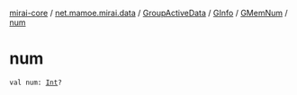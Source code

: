 [mirai-core](../../../../index.md) / [net.mamoe.mirai.data](../../../index.md) / [GroupActiveData](../../index.md) / [GInfo](../index.md) / [GMemNum](index.md) / [num](./num.md)

# num

`val num: `[`Int`](https://kotlinlang.org/api/latest/jvm/stdlib/kotlin/-int/index.html)`?`